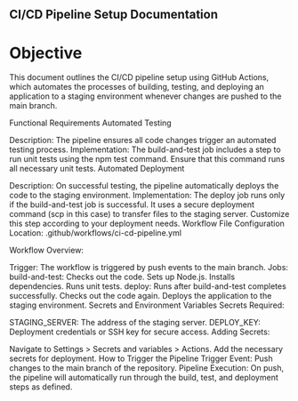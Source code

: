 ## CI/CD Pipeline Setup Documentation

# Objective

This document outlines the CI/CD pipeline setup using GitHub Actions, which automates the processes of building, testing, and deploying an application to a staging environment whenever changes are pushed to the main branch.

Functional Requirements
Automated Testing

Description: The pipeline ensures all code changes trigger an automated testing process.
Implementation: The build-and-test job includes a step to run unit tests using the npm test command. Ensure that this command runs all necessary unit tests.
Automated Deployment

Description: On successful testing, the pipeline automatically deploys the code to the staging environment.
Implementation: The deploy job runs only if the build-and-test job is successful. It uses a secure deployment command (scp in this case) to transfer files to the staging server. Customize this step according to your deployment needs.
Workflow File Configuration
Location: .github/workflows/ci-cd-pipeline.yml

Workflow Overview:

Trigger: The workflow is triggered by push events to the main branch.
Jobs:
build-and-test:
Checks out the code.
Sets up Node.js.
Installs dependencies.
Runs unit tests.
deploy:
Runs after build-and-test completes successfully.
Checks out the code again.
Deploys the application to the staging environment.
Secrets and Environment Variables
Secrets Required:

STAGING_SERVER: The address of the staging server.
DEPLOY_KEY: Deployment credentials or SSH key for secure access.
Adding Secrets:

Navigate to Settings > Secrets and variables > Actions.
Add the necessary secrets for deployment.
How to Trigger the Pipeline
Trigger Event: Push changes to the main branch of the repository.
Pipeline Execution: On push, the pipeline will automatically run through the build, test, and deployment steps as defined.
